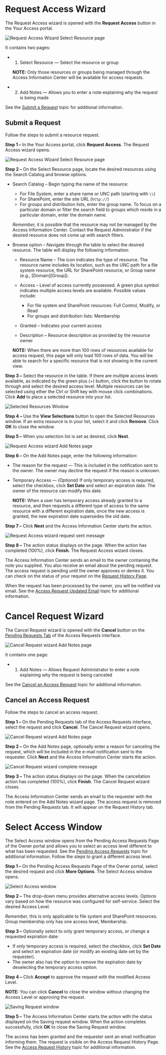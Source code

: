 # Request Access Wizard

The Request Access wizard is opened with the **Request Access** button in the Your Access portal.

![Request Access Wizard Select Resource page](/img/versioned_docs/auditor_10.6/access/reviews/resourceowners/wizard/selectresource.webp)

It contains two pages:

- 1. Select Resource — Select the resource or group

  **NOTE:** Only those resources or groups being managed through the Access Information Center
  will be available for access requests.

- 2. Add Notes — Allows you to enter a note explaining why the request is being made

See the [Submit a Request](#submit-a-request) topic for additional information.

## Submit a Request

Follow the steps to submit a resource request.

**Step 1 –** In the Your Access portal, click **Request Access**. The Request Access wizard opens.

![Request Access Wizard Select Resource page](/img/versioned_docs/auditor_10.6/access/reviews/resourceowners/wizard/selectresource.webp)

**Step 2 –** On the Select Resource page, locate the desired resources using the Search Catalog and
browse options.

- Search Catalog – Begin typing the name of the resource:

  - For File System, enter a share name or UNC path (starting with `\\`)
  - For SharePoint, enter the site URL (`http://`)
  - For groups and distribution lists, enter the group name. To focus on a particular domain or
    filter the search field to groups which reside in a particular domain, enter the domain name.

  _Remember,_ it is possible that the resource may not be managed by the Access Information
  Center. Contact the Request Administrator if the desired resource does not come up with search
  filters.

- Browse option – Navigate through the table to select the desired resource. The table will display
  the following information:

  - Resource Name – The icon indicates the type of resource. The resource name includes its
    location, such as the UNC path for a file system resource, the URL for SharePoint resource, or
    Group name (e.g., [Domain]\[Group]).
  - Access – Level of access currently possessed. A green plus symbol indicates multiple access
    levels are available. Possible values include:

    - For file system and SharePoint resources: Full Control, Modify, or Read
    - For groups and distribution lists: Membership

  - Granted – Indicates your current access
  - Description – Resource description as provided by the resource owner

  **NOTE:** When there are more than 100 rows of resources available for access request, this page
  will only load 100 rows of data. You will be able to search for a specific resource that is not
  showing in the current view.

**Step 3 –** Select the resource in the table. If there are multiple access levels available, as
indicated by the green plus (+) button, click the button to rotate through and select the desired
access level. Multiple resources can be selected using ether the Ctrl or Shift key with mouse click
combinations. Click **Add** to place a selected resource into your list.

![Selected Resources Window](/img/versioned_docs/auditor_10.6/access/reviews/entitlementreviews/window/selectedresources.webp)

**Step 4 –** Use the **View Selections** button to open the Selected Resources window. If an extra
resource is in your list, select it and click **Remove**. Click **OK** to close the window.

**Step 5 –** When you selection list is set as desired, click **Next**.

![Request Access wizard Add Notes page](/img/versioned_docs/accessinformationcenter_11.6/access/informationcenter/accessrequests/wizard/addnotes.webp)

**Step 6 –** On the Add Notes page, enter the following information:

- The reason for the request — This is included in the notification sent to the owner. The owner may
  decline the request if the reason is unknown.
- Temporary Access — _(Optional)_ If only temporary access is required, select the checkbox, click
  **Set Date** and select an expiration date. The owner of the resource can modify this date.

  **NOTE:** When a user has temporary access already granted to a resource, and then requests a
  different type of access to the same resource with a different expiration date, once the new
  access is granted, the new expiration date supersedes the old date.

**Step 7 –** Click **Next** and the Access Information Center starts the action.

![Request Access wizard request sent message](/img/product_docs/accessanalyzer/11.6/install/sensitivedatadiscovery/completed.webp)

**Step 8 –** The action status displays on the page. When the action has completed (100%), click
**Finish**. The Request Access wizard closes.

The Access Information Center sends an email to the owner containing the note you supplied. You also
receive an email about the pending request. The access request is pending until the owner approves
or denies it. You can check on the status of your request on the
[Request History Page](/docs/accessinformationcenter/11.6/access-management/access-requests/request-history.md).

When the request has been processed by the owner, you will be notified via email. See the
[Access Request Updated Email](/docs/accessinformationcenter/11.6/access-management/access-requests/email-notifications.md)
topic for additional information.

# Cancel Request Wizard

The Cancel Request wizard is opened with the **Cancel** button on the
[Pending Requests Tab](/docs/accessinformationcenter/11.6/access-management/access-requests/overview.md#pending-requests-tab)
of the Access Requests interface.

![Cancel Request wizard Add Notes page](/img/versioned_docs/accessinformationcenter_11.6/access/informationcenter/accessrequests/wizard/addnotes.webp)

It contains one page:

- 1. Add Notes — Allows Request Administrator to enter a note explaining why the request is being
     canceled

See the [Cancel an Access Request](#cancel-an-access-request) topic for additional information.

## Cancel an Access Request

Follow the steps to cancel an access request.

**Step 1 –** On the Pending Requests tab of the Access Requests interface, select the request and
click **Cancel**. The Cancel Request wizard opens.

![Cancel Request wizard Add Notes page](/img/versioned_docs/accessinformationcenter_11.6/access/informationcenter/accessrequests/wizard/addnotes.webp)

**Step 2 –** On the Add Notes page, optionally enter a reason for canceling the request, which will
be included in the e-mail notification sent to the requester. Click **Next** and the Access
Information Center starts the action.

![Cancel Request wizard complete message](/img/product_docs/accessanalyzer/11.6/install/sensitivedatadiscovery/completed.webp)

**Step 3 –** The action status displays on the page. When the cancellation action has completed
(100%), click **Finish**. The Cancel Request wizard closes.

The Access Information Center sends an email to the requester with the note entered on the Add Notes
wizard page. The access request is removed from the Pending Requests tab. It will appear on the
Request History tab.

# Select Access Window

The Select Access window opens from the Pending Access Requests Page of the Owner portal and allows
you to select an access level different to what has been requested. See the
[Pending Access Requests](/docs/accessinformationcenter/11.6/access-management/access-requests/pending-requests.md)
topic for additional information. Follow the steps to grant a different access level.

**Step 1 –** On the Pending Access Requests Page of the Owner portal, select the desired request and
click **More Options**. The Select Access window opens.

![Select Access window](/img/versioned_docs/accessinformationcenter_11.6/access/informationcenter/accessrequests/window/selectaccess.webp)

**Step 2 –** The drop-down menu provides alternative access levels. Options vary based on how the
resource was configured for self-service. Select the desired Access Level.

_Remember,_ this is only applicable to file system and SharePoint resources. Group membership only
has one access level, Membership.

**Step 3 –** Optionally select to only grant temporary access, or change a requested expiration
date:

- If only temporary access is required, select the checkbox, click **Set Date** and select an
  expiration date (or modify an existing date set by the requester).
- The owner also has the option to remove the expiration date by deselecting the temporary access
  option.

**Step 4 –** Click **Accept** to approve the request with the modified Access Level.

**NOTE:** You can click **Cancel** to close the window without changing the Access Level or
approving the request.

![Saving Request window](/img/versioned_docs/accessinformationcenter_11.6/access/informationcenter/accessrequests/window/savingrequest.webp)

**Step 5 –** The Access Information Center starts the action with the status displayed on the Saving
request window. When the action completes successfully, click **OK** to close the Saving Request
window.

The access has been granted and the requester sent an email notification informing them. The request
is visible on the Access Request History Page. See the
[Access Request History](/docs/accessinformationcenter/11.6/access-management/access-requests/request-history.md)
topic for additional information.
